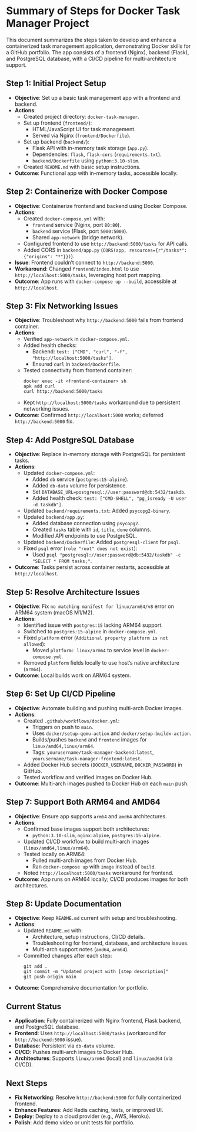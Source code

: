# Summary of Steps for Docker Task Manager Project

This document summarizes the steps taken to develop and enhance a containerized task management application, demonstrating Docker skills for a GitHub portfolio. The app consists of a frontend (Nginx), backend (Flask), and PostgreSQL database, with a CI/CD pipeline for multi-architecture support.

## Step 1: Initial Project Setup
- **Objective**: Set up a basic task management app with a frontend and backend.
- **Actions**:
  - Created project directory: `docker-task-manager`.
  - Set up frontend (`frontend/`):
    - HTML/JavaScript UI for task management.
    - Served via Nginx (`frontend/Dockerfile`).
  - Set up backend (`backend/`):
    - Flask API with in-memory task storage (`app.py`).
    - Dependencies: `flask`, `flask-cors` (`requirements.txt`).
    - `backend/Dockerfile` using `python:3.10-slim`.
  - Created `README.md` with basic setup instructions.
- **Outcome**: Functional app with in-memory tasks, accessible locally.

## Step 2: Containerize with Docker Compose
- **Objective**: Containerize frontend and backend using Docker Compose.
- **Actions**:
  - Created `docker-compose.yml` with:
    - `frontend` service (Nginx, port `80:80`).
    - `backend` service (Flask, port `5000:5000`).
    - Shared `app-network` (bridge network).
  - Configured frontend to use `http://backend:5000/tasks` for API calls.
  - Added CORS in `backend/app.py` (`CORS(app, resources={r"/tasks*": {"origins": "*"}})`).
- **Issue**: Frontend couldn’t connect to `http://backend:5000`.
- **Workaround**: Changed `frontend/index.html` to use `http://localhost:5000/tasks`, leveraging host port mapping.
- **Outcome**: App runs with `docker-compose up --build`, accessible at `http://localhost`.

## Step 3: Fix Networking Issues
- **Objective**: Troubleshoot why `http://backend:5000` fails from frontend container.
- **Actions**:
  - Verified `app-network` in `docker-compose.yml`.
  - Added health checks:
    - Backend: `test: ["CMD", "curl", "-f", "http://localhost:5000/tasks"]`.
    - Ensured `curl` in `backend/Dockerfile`.
  - Tested connectivity from frontend container:
    ```
    docker exec -it <frontend-container> sh
    apk add curl
    curl http://backend:5000/tasks
    ```
  - Kept `http://localhost:5000/tasks` workaround due to persistent networking issues.
- **Outcome**: Confirmed `http://localhost:5000` works; deferred `http://backend:5000` fix.

## Step 4: Add PostgreSQL Database
- **Objective**: Replace in-memory storage with PostgreSQL for persistent tasks.
- **Actions**:
  - Updated `docker-compose.yml`:
    - Added `db` service (`postgres:15-alpine`).
    - Added `db-data` volume for persistence.
    - Set `DATABASE_URL=postgresql://user:password@db:5432/taskdb`.
    - Added health check: `test: ["CMD-SHELL", "pg_isready -U user -d taskdb"]`.
  - Updated `backend/requirements.txt`: Added `psycopg2-binary`.
  - Updated `backend/app.py`:
    - Added database connection using `psycopg2`.
    - Created `tasks` table with `id`, `title`, `done` columns.
    - Modified API endpoints to use PostgreSQL.
  - Updated `backend/Dockerfile`: Added `postgresql-client` for `psql`.
  - Fixed `psql` error (`role "root" does not exist`):
    - Used `psql "postgresql://user:password@db:5432/taskdb" -c "SELECT * FROM tasks;"`.
- **Outcome**: Tasks persist across container restarts, accessible at `http://localhost`.

## Step 5: Resolve Architecture Issues
- **Objective**: Fix `no matching manifest for linux/arm64/v8` error on ARM64 system (macOS M1/M2).
- **Actions**:
  - Identified issue with `postgres:15` lacking ARM64 support.
  - Switched to `postgres:15-alpine` in `docker-compose.yml`.
  - Fixed `platform` error (`Additional property platform is not allowed`):
    - Moved `platform: linux/arm64` to service level in `docker-compose.yml`.
  - Removed `platform` fields locally to use host’s native architecture (`arm64`).
- **Outcome**: Local builds work on ARM64 system.

## Step 6: Set Up CI/CD Pipeline
- **Objective**: Automate building and pushing multi-arch Docker images.
- **Actions**:
  - Created `.github/workflows/docker.yml`:
    - Triggers on push to `main`.
    - Uses `docker/setup-qemu-action` and `docker/setup-buildx-action`.
    - Builds/pushes `backend` and `frontend` images for `linux/amd64,linux/arm64`.
    - Tags: `yourusername/task-manager-backend:latest`, `yourusername/task-manager-frontend:latest`.
  - Added Docker Hub secrets (`DOCKER_USERNAME`, `DOCKER_PASSWORD`) in GitHub.
  - Tested workflow and verified images on Docker Hub.
- **Outcome**: Multi-arch images pushed to Docker Hub on each `main` push.

## Step 7: Support Both ARM64 and AMD64
- **Objective**: Ensure app supports `arm64` and `amd64` architectures.
- **Actions**:
  - Confirmed base images support both architectures:
    - `python:3.10-slim`, `nginx:alpine`, `postgres:15-alpine`.
  - Updated CI/CD workflow to build multi-arch images (`linux/amd64,linux/arm64`).
  - Tested locally on ARM64:
    - Pulled multi-arch images from Docker Hub.
    - Ran `docker-compose up` with `image` instead of `build`.
  - Noted `http://localhost:5000/tasks` workaround for frontend.
- **Outcome**: App runs on ARM64 locally; CI/CD produces images for both architectures.

## Step 8: Update Documentation
- **Objective**: Keep `README.md` current with setup and troubleshooting.
- **Actions**:
  - Updated `README.md` with:
    - Architecture, setup instructions, CI/CD details.
    - Troubleshooting for frontend, database, and architecture issues.
    - Multi-arch support notes (`amd64`, `arm64`).
  - Committed changes after each step:
    ```
    git add .
    git commit -m "Updated project with [step description]"
    git push origin main
    ```
- **Outcome**: Comprehensive documentation for portfolio.

## Current Status
- **Application**: Fully containerized with Nginx frontend, Flask backend, and PostgreSQL database.
- **Frontend**: Uses `http://localhost:5000/tasks` (workaround for `http://backend:5000` issue).
- **Database**: Persistent via `db-data` volume.
- **CI/CD**: Pushes multi-arch images to Docker Hub.
- **Architectures**: Supports `linux/arm64` (local) and `linux/amd64` (via CI/CD).

## Next Steps
- **Fix Networking**: Resolve `http://backend:5000` for fully containerized frontend.
- **Enhance Features**: Add Redis caching, tests, or improved UI.
- **Deploy**: Deploy to a cloud provider (e.g., AWS, Heroku).
- **Polish**: Add demo video or unit tests for portfolio.
